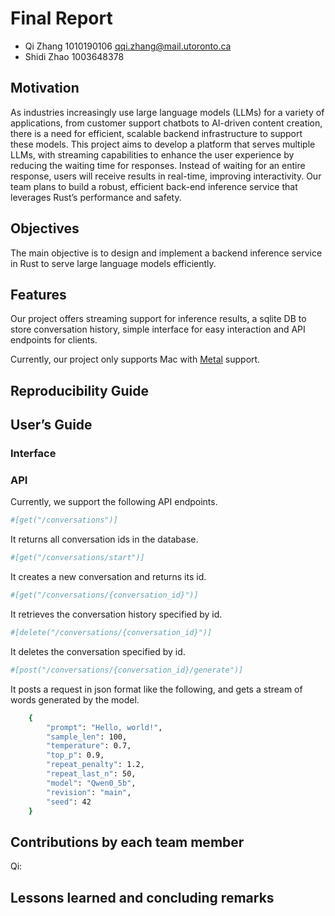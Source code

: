 # Final Report

* Qi Zhang 1010190106  qqi.zhang@mail.utoronto.ca
* Shidi Zhao 1003648378

## Motivation
As industries increasingly use large language models (LLMs) for a variety of applications, from customer support chatbots to AI-driven content creation, there is a need for efficient, scalable backend infrastructure to support these models. This project aims to develop a platform that serves multiple LLMs, with streaming capabilities to enhance the user experience by reducing the waiting time for responses. Instead of waiting for an entire response, users will receive results in real-time, improving interactivity. Our team plans to build a robust, efficient back-end inference service that leverages Rust’s performance and safety.


## Objectives
The main objective is to design and implement a backend inference service in Rust to serve large language models efficiently.


## Features
Our project offers streaming support for inference results, a sqlite DB to store conversation history, simple interface for easy interaction and API endpoints for clients.

Currently, our project only supports Mac with [Metal](https://support.apple.com/en-ca/102894) support.




## Reproducibility Guide





## User’s Guide
### Interface


### API
Currently, we support the following API endpoints.

```bash
#[get("/conversations")]
```  
It returns all conversation ids in the database.

```bash
#[get("/conversations/start")]
```
It creates a new conversation and returns its id.

```bash
#[get("/conversations/{conversation_id}")]
```
It retrieves the conversation history specified by id.

```bash
#[delete("/conversations/{conversation_id}")]
```
It deletes the conversation specified by id.

```bash
#[post("/conversations/{conversation_id}/generate")]
```
It posts a request in json format like the following, and gets a stream of words generated by the model.

```bash
    {
        "prompt": "Hello, world!",
        "sample_len": 100,
        "temperature": 0.7,
        "top_p": 0.9,
        "repeat_penalty": 1.2,
        "repeat_last_n": 50,
        "model": "Qwen0_5b",
        "revision": "main",
        "seed": 42
    }
```





## Contributions by each team member
Qi: 


## Lessons learned and concluding remarks
